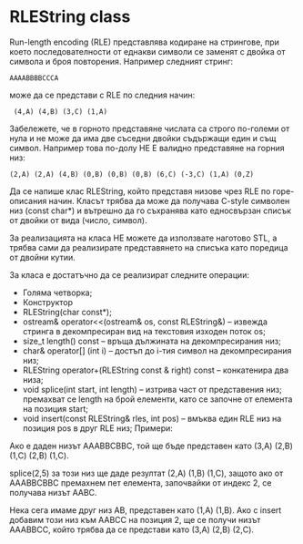 # RLEString class

Run-length encoding (RLE) представлява кодиране на стрингове, при което последователности от еднакви символи се заменят с двойка от символа и броя повторения. Например следният стринг:
```
AAAABBBBCCCA
```
може да се представи с RLE по следния начин:
```
 (4,A) (4,B) (3,C) (1,A)
 ```
Забележете, че в горното представяне числата са строго по-големи от нула и не може да има две съседни двойки съдържащи един и същ символ. Например това по-долу НЕ Е валидно представяне на горния низ:
```
(2,A) (2,A) (4,B) (0,B) (0,B) (0,B) (6,C) (-3,C) (1,A) (0,Z)
```
Да се напише клас RLEString, който представя низове чрез RLE по горе-описания начин. Класът трябва да може да получава C-style символен низ (const char*) и вътрешно да го съхранява като едносвързан списък от двойки от вида (число, символ).

За реализацията на класа НЕ можете да използвате наготово STL, а трябва сами да реализирате представянето на списъка като поредица от двойни кутии.

За класа е достатъчно да се реализират следните операции:

* Голяма четворка;
* Конструктор
* RLEString(char const*);
* ostream& operator<<(ostream& os, const RLEString&) – извежда стринга в декомпресиран вид на текстовия изходен поток os;
* size_t length() const – връща дължината на декомпресирания низ;
* char& operator[] (int i) – достъп до i-тия символ на декомпресирания низ;
* RLEString operator+(RLEString const & right) const – конкатенира два низа;
* void splice(int start, int length) – изтрива част от представения низ; премахват се length на брой елементи, като се започне от елемента на позиция start;
* void insert(const RLEString& rles, int pos) – вмъква един RLE низ на позиция pos в друг RLE низ;
Примери:

Ако е даден низът AAABBCBBC, той ще бъде представен като (3,A) (2,B) (1,C) (2,B) (1,C).

splice(2,5) за този низ ще даде резултат (2,A) (1,B) (1,C), защото ако от AAABBCBBC премахнем пет елемента, започвайки от индекс 2, се получава низът AABC.

Нека сега имаме друг низ AB, представен като (1,A) (1,B). Ако с insert добавим този низ към AABCC на позиция 2, ще се получи низът AAABBCC, който трябва да се представи като (3,A) (2,B) (2,C).
